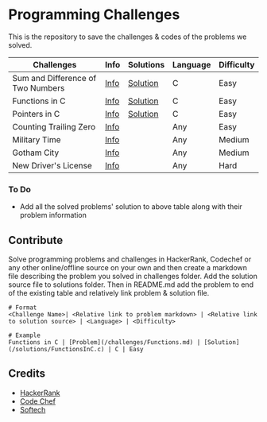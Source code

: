 # Programming Challenges
This is the repository to save the challenges & codes of the problems we solved.

Challenges | Info | Solutions | Language | Difficulty
-----------|---------|-----------|----------|----------
Sum and Difference of Two Numbers | [Info](/challenges/SumandDifferenceofTwoNumbers.md) | [Solution](/solutions/SumDiff.c) | C | Easy
Functions in C | [Info](/challenges/Functions.md) | [Solution](/solutions/FunctionsInC.c) | C | Easy
Pointers in C | [Info](/challenges/PointersInC.md) | [Solution](/solutions/PointersInC.c) | C | Easy
Counting Trailing Zero | [Info](/challenges/CountingZero.md) | | Any | Easy
Military Time | [Info](/sololearn/MilitaryTime/MilitaryTime.md) | | Any | Medium
Gotham City | [Info](/sololearn/GothamCity/GothamCity.md) | | Any | Medium
New Driver's License | [Info](/sololearn/NewDriverLicense/DL.md) | | Any | Hard

### To Do
- Add all the solved problems' solution to above table along with their problem information

## Contribute
Solve programming problems and challenges in HackerRank, Codechef or any other online/offline source on your own and then create a markdown file describing the problem you solved in challenges folder. Add the solution source file to solutions folder. Then in README.md add the problem to end of the existing table and relatively link problem & solution file.

```
# Format
<Challenge Name>| <Relative link to problem markdown> | <Relative link to solution source> | <Language> | <Difficulty>

# Example
Functions in C | [Problem](/challenges/Functions.md) | [Solution](/solutions/FunctionsInC.c) | C | Easy
```

## Credits
- [HackerRank](https://hackerrank.com/)
- [Code Chef](https://www.codechef.com/)
- [Softech](https://is.gd/pheglj)